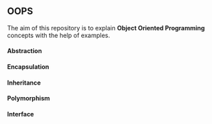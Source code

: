 ## OOPS

The aim of this repository is to explain **Object Oriented Programming** concepts with the help of examples.
#### Abstraction
#### Encapsulation
#### Inheritance
#### Polymorphism
#### Interface
